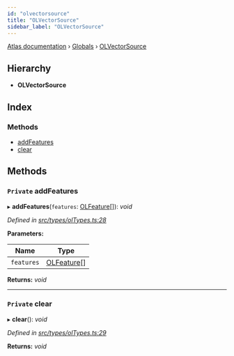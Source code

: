 ```yaml
---
id: "olvectorsource"
title: "OLVectorSource"
sidebar_label: "OLVectorSource"
---
```


[Atlas documentation](../index.md) › [Globals](../globals.md) › [OLVectorSource](olvectorsource.md)

## Hierarchy

* **OLVectorSource**

## Index

### Methods

* [addFeatures](olvectorsource.md#private-addfeatures)
* [clear](olvectorsource.md#private-clear)

## Methods

### `Private` addFeatures

▸ **addFeatures**(`features`: [OLFeature](olfeature.md)[]): *void*

*Defined in [src/types/olTypes.ts:28](https://github.com/chronark/atlas/blob/0e3b309/src/types/olTypes.ts#L28)*

**Parameters:**

Name | Type |
------ | ------ |
`features` | [OLFeature](olfeature.md)[] |

**Returns:** *void*

___

### `Private` clear

▸ **clear**(): *void*

*Defined in [src/types/olTypes.ts:29](https://github.com/chronark/atlas/blob/0e3b309/src/types/olTypes.ts#L29)*

**Returns:** *void*
